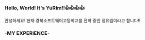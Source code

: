 ### Hello, World! It's YuRim!!👍👍👍👍
안녕하세요! 현재 경북소프트웨어고등학교를 진학 중인 정유림이라고 합니다!!

### -MY EXPERIENCE-

<!--
**wjddbfla0716/wjddbfla0716** is a ✨ _special_ ✨ repository because its `README.md` (this file) appears on your GitHub profile.

Here are some ideas to get you started:

- 🔭 I’m currently working on ...
- 🌱 I’m currently learning ...
- 👯 I’m looking to collaborate on ...
- 🤔 I’m looking for help with ...
- 💬 Ask me about ...
- 📫 How to reach me: ...
- 😄 Pronouns: ...
- ⚡ Fun fact: ...
-->
